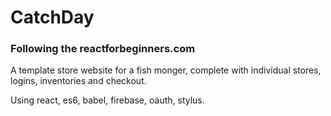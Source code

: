 # CatchDay
### Following the reactforbeginners.com

A template store website for a fish monger, complete with individual stores, logins, inventories and checkout.

Using react, es6, babel, firebase, oauth, stylus.

